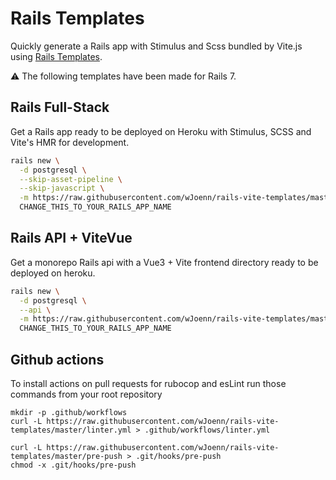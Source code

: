 # Rails Templates

Quickly generate a Rails app with Stimulus and Scss bundled by Vite.js using [Rails Templates](http://guides.rubyonrails.org/rails_application_templates.html).

⚠️ The following templates have been made for Rails 7.

## Rails Full-Stack

Get a Rails app ready to be deployed on Heroku with Stimulus, SCSS and Vite's HMR for development.

```bash
rails new \
  -d postgresql \
  --skip-asset-pipeline \
  --skip-javascript \
  -m https://raw.githubusercontent.com/wJoenn/rails-vite-templates/master/stimulus.rb \
  CHANGE_THIS_TO_YOUR_RAILS_APP_NAME
```

## Rails API + ViteVue

Get a monorepo Rails api with a Vue3 + Vite frontend directory ready to be deployed on heroku.

```bash
rails new \
  -d postgresql \
  --api \
  -m https://raw.githubusercontent.com/wJoenn/rails-vite-templates/master/vue.rb \
  CHANGE_THIS_TO_YOUR_RAILS_APP_NAME
```

## Github actions
To install actions on pull requests for rubocop and esLint run those commands from your root repository
```
mkdir -p .github/workflows
curl -L https://raw.githubusercontent.com/wJoenn/rails-vite-templates/master/linter.yml > .github/workflows/linter.yml

curl -L https://raw.githubusercontent.com/wJoenn/rails-vite-templates/master/pre-push > .git/hooks/pre-push
chmod -x .git/hooks/pre-push
```
